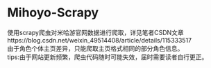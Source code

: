 # Mihoyo-Scrapy
使用scrapy爬虫对米哈游官网数据进行爬取，详见笔者CSDN文章https://blog.csdn.net/weixin_49514408/article/details/115333517   
由于角色个体主页差异，只能爬取主页格式相同的部分角色信息。   
tips:由于网站更新频繁，爬虫代码随时可能失效，届时需要读者自行更正。
